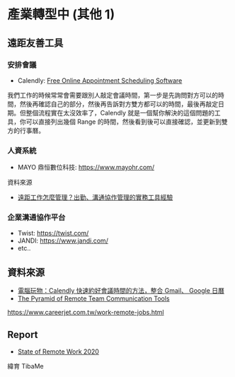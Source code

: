 # 產業轉型中 (其他 1)

## 遠距友善工具

### 安排會議

- Calendly: [Free Online Appointment Scheduling Software](https://calendly.com/)

我們工作的時候常常會需要跟別人敲定會議時間，第一步是先詢問對方可以的時間，然後再確認自己的部分，然後再告訴對方雙方都可以的時間，最後再敲定日期。但整個流程實在太沒效率了，Calendly 就是一個幫你解決的這個問題的工具，你可以直接列出幾個 Range 的時間，然後看到後可以直接確認，並更新到雙方的行事曆。

### 人資系統

- MAYO 鼎恒數位科技: <https://www.mayohr.com/>

資料來源

- [遠距工作怎麼管理？出勤、溝通協作管理的實務工具經驗](https://www.mayohr.com/apollo/remote-work-management/)

### 企業溝通協作平台

- Twist: <https://twist.com/>
- JANDI: <https://www.jandi.com/>
- etc..

## 資料來源

- [電腦玩物：Calendly 快速約好會議時間的方法，整合 Gmail、 Google 日曆](http://www.playpcesor.com/2018/01/calendly-gmail-google.html)
- [The Pyramid of Remote Team Communication Tools](https://blog.doist.com/remote-team-communication-tools/)

<https://www.careerjet.com.tw/work-remote-jobs.html>

## Report

- [State of Remote Work 2020](https://lp.buffer.com/state-of-remote-work-2020)

緯育 TibaMe
